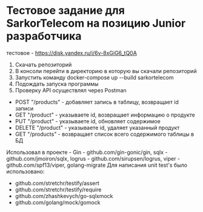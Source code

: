 # Тестовое задание для SarkorTelecom на позицию Junior разработчика
тестовое - https://disk.yandex.ru/i/6v-8xGiG6_tQ0A
1) Скачать репозиторий
2) В консоли перейти в директорию в которую вы скачали репозиторий
3) Запустить команду docker-compose up --build sarkortelecom
4) Подождать запуска программы
5) Проверку API осуществлял через Postman
- POST "/products" - добавляет запись в таблицу, возвращает id записи
- GET "/product" - указываете id, возвращает информацию о продукте
- PUT "/product" - указываете id, обновляет содержимое
- DELETE "/product" - указываете id, удаляет указанный продукт
- GET "/products" -  возвращает список всего содержимого таблицы в БД 


Использовал в проекте - Gin - github.com/gin-gonic/gin, 
  sqlx - github.com/jmoiron/sqlx, 
  logrus - github.com/sirupsen/logrus, 
  viper - github.com/spf13/viper,
  golang-migrate
Для написания unit test's было использовано:
-	github.com/stretchr/testify/assert
- github.com/stretchr/testify/require
- github.com/zhashkevych/go-sqlxmock
- github.com/golang/mock/gomock
